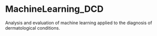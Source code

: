 # MachineLearning_DCD
Analysis and evaluation of machine learning applied to the  diagnosis of dermatological conditions.
